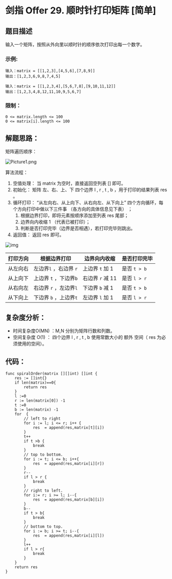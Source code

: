 # 剑指 Offer 29. 顺时针打印矩阵 [简单]

## 题目描述

输入一个矩阵，按照从外向里以顺时针的顺序依次打印出每一个数字。

### 示例:

```
输入：matrix = [[1,2,3],[4,5,6],[7,8,9]]
输出：[1,2,3,6,9,8,7,4,5]

输入：matrix = [[1,2,3,4],[5,6,7,8],[9,10,11,12]]
输出：[1,2,3,4,8,12,11,10,9,5,6,7]
```

### 限制：

```
0 <= matrix.length <= 100
0 <= matrix[i].length <= 100
```

## 解题思路：

矩阵遍历顺序：

![Picture1.png](http://cdn.xiaot123.com/blog/2021-04/c6de3a1bc0f38820941dbcff0e17a49204eba91b967d4ccc0d5485e68a4fcc95-Picture1.png-blog)

算法流程：

1. 空值处理： 当 matrix 为空时，直接返回空列表 [] 即可。
2. 初始化： 矩阵 左、右、上、下 四个边界 l , r , t , b ，用于打印的结果列表 res 。
3. 循环打印： “从左向右、从上向下、从右向左、从下向上” 四个方向循环，每个方向打印中做以下三件事 （各方向的具体信息见下表） ；
   1. 根据边界打印，即将元素按顺序添加至列表 res 尾部；
   2. 边界向内收缩 1 （代表已被打印）；
   3. 判断是否打印完毕（边界是否相遇），若打印完毕则跳出。
4. 返回值： 返回 res 即可。

![img](http://cdn.xiaot123.com/blog/2021-04/4990446a88f72b7f03e6696bc6c718577d3190cf7559deb7d60af2c5857b2712-Picture7.png-blog)

| 打印方向 | 根据边界打印           | 边界向内收缩     | 是否打印完毕 |
| -------- | ---------------------- | ---------------- | ------------ |
| 从左向右 | 左边界`l` ，右边界 `r` | 上边界 `t` 加 1  | 是否 `t > b` |
| 从上向下 | 上边界 `t` ，下边界`b` | 右边界 `r` 减 11 | 是否 `l > r` |
| 从右向左 | 右边界 `r` ，左边界`l` | 下边界 `b` 减 1  | 是否 `t > b` |
| 从下向上 | 下边界 `b` ，上边界`t` | 左边界 `l` 加 1  | 是否 `l > r` |

## 复杂度分析：

- 时间复杂度O(MN) ：M,N 分别为矩阵行数和列数。
- 空间复杂度 O(1) ： 四个边界 l , r , t , b 使用常数大小的 额外 空间（ res 为必须使用的空间）。



## 代码：

```
func spiralOrder(matrix [][]int) []int {
	res := []int{}
	if len(matrix)==0{
		return res
	}
	l :=0
	r := len(matrix[0]) -1
	t :=0
	b := len(matrix) -1
	for  {
		// left to right
		for i := l; i <= r; i++ {
			res  = append(res,matrix[t][i])
		}
		t++
		if t >b {
			break
		}
		// top to bottom.
		for i := t; i <= b; i++{
			res  = append(res,matrix[i][r])
		}
		r--
		if l > r {
			break
		}
		// right to left.
		for i:= r; i >= l; i--{
			res  = append(res,matrix[b][i])
		}
		b--
		if t > b{
			break
		}
		// bottom to top.
		for i := b; i >= t; i--{
			res  = append(res,matrix[i][l])
		}
		l++
		if l > r{
			break
		}
	}
	return res
}
```

